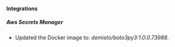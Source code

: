 #### Integrations
##### Aws Secrets Manager
- Updated the Docker image to: *demisto/boto3py3:1.0.0.73988*.
